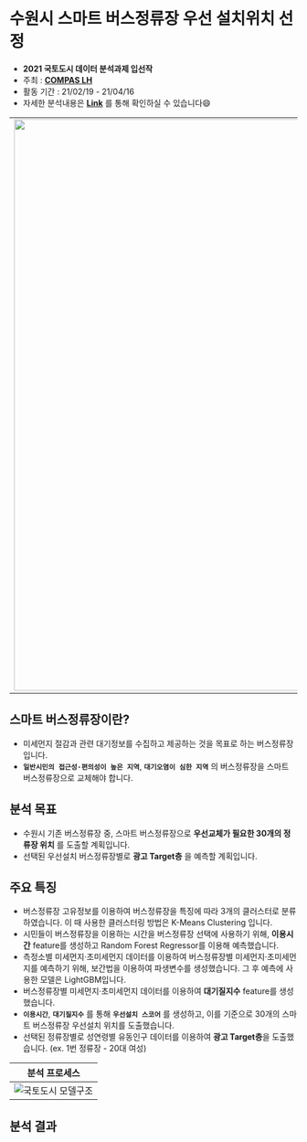# 수원시 스마트 버스정류장 우선 설치위치 선정  

* **2021 국토도시 데이터 분석과제 입선작**  
* 주최 : **[COMPAS LH](https://compas.lh.or.kr/)**
* 활동 기간 : 21/02/19 - 21/04/16  
* 자세한 분석내용은 **[Link](https://github.com/hrlee113/Suwon-Smart-Bus-Station/blob/main/Results/%EB%B0%9C%ED%91%9C%EC%9E%90%EB%A3%8C_%EC%B2%AD%EC%B6%9C%EC%96%B4%EB%9E%8C.pdf)** 를 통해 확인하실 수 있습니다😄

<table>
  <tr>
    <td align="left"><img src="https://user-images.githubusercontent.com/54944069/114996339-b2376a00-9ed9-11eb-8026-fb8224884324.PNG" width="1000px" alt=""/></a></td>
  </tr>
</table>

## 스마트 버스정류장이란? ##
* 미세먼지 절감과 관련 대기정보를 수집하고 제공하는 것을 목표로 하는 버스정류장입니다.
* **`일반시민의 접근성·편의성이 높은 지역`**, **`대기오염이 심한 지역`** 의 버스정류장을 스마트 버스정류장으로 교체해야 합니다.

## 분석 목표 ##
* 수원시 기존 버스정류장 중, 스마트 버스정류장으로 **우선교체가 필요한 30개의 정류장 위치** 를 도출할 계획입니다.
* 선택된 우선설치 버스정류장별로 **광고 Target층** 을 예측할 계획입니다.

## 주요 특징 ## 
* 버스정류장 고유정보를 이용하여 버스정류장을 특징에 따라 3개의 클러스터로 분류하였습니다. 이 때 사용한 클러스터링 방법은 K-Means Clustering 입니다.  
* 시민들이 버스정류장을 이용하는 시간을 버스정류장 선택에 사용하기 위해, **이용시간** feature를 생성하고 Random Forest Regressor를 이용해 예측했습니다.
* 측정소별 미세먼지·초미세먼지 데이터를 이용하여 버스정류장별 미세먼지·초미세먼지를 예측하기 위해, 보간법을 이용하여 파생변수를 생성했습니다. 그 후 예측에 사용한 모델은 LightGBM입니다.
* 버스정류장별 미세먼지·초미세먼지 데이터를 이용하여 **대기질지수** feature를 생성했습니다.
* **`이용시간`**, **`대기질지수`** 를 통해 **`우선설치 스코어`** 를 생성하고, 이를 기준으로 30개의 스마트 버스정류장 우선설치 위치를 도출했습니다.
* 선택된 정류장별로 성연령별 유동인구 데이터를 이용하여 **광고 Target층**을 도출했습니다. (ex. 1번 정류장 - 20대 여성) 

|분석 프로세스
| :-: |
|![국토도시 모델구조](https://user-images.githubusercontent.com/54944069/115835638-72c8ca80-a451-11eb-898a-c18b27a90011.PNG)|


## 분석 결과 ##

